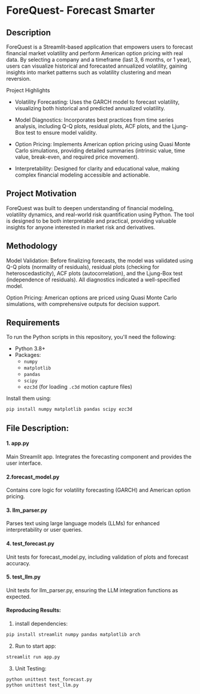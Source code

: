 # ForeQuest- Forecast Smarter

##  Description

ForeQuest is a Streamlit-based application that empowers users to forecast financial market volatility and perform American option pricing with real data. By selecting a company and a timeframe (last 3, 6 months, or 1 year), users can visualize historical and forecasted annualized volatility, gaining insights into market patterns such as volatility clustering and mean reversion.

Project Highlights
- Volatility Forecasting: Uses the GARCH model to forecast volatility, visualizing both historical and predicted annualized volatility.

- Model Diagnostics: Incorporates best practices from time series analysis, including Q-Q plots, residual plots, ACF plots, and the Ljung-Box test to ensure model validity.

- Option Pricing: Implements American option pricing using Quasi Monte Carlo simulations, providing detailed summaries (intrinsic value, time value, break-even, and required price movement).

- Interpretability: Designed for clarity and educational value, making complex financial modeling accessible and actionable.

## Project Motivation
ForeQuest was built to deepen understanding of financial modeling, volatility dynamics, and real-world risk quantification using Python. The tool is designed to be both interpretable and practical, providing valuable insights for anyone interested in market risk and derivatives.

## Methodology
Model Validation:
Before finalizing forecasts, the model was validated using Q-Q plots (normality of residuals), residual plots (checking for heteroscedasticity), ACF plots (autocorrelation), and the Ljung-Box test (independence of residuals). All diagnostics indicated a well-specified model.

Option Pricing:
American options are priced using Quasi Monte Carlo simulations, with comprehensive outputs for decision support.

##  Requirements

To run the Python scripts in this repository, you'll need the following:

- Python 3.8+
- Packages:
  - `numpy`
  - `matplotlib`
  - `pandas`
  - `scipy`
  - `ezc3d` (for loading `.c3d` motion capture files) 

Install them using:

```bash
pip install numpy matplotlib pandas scipy ezc3d
```

## File Description:

#### 1. app.py
Main Streamlit app. Integrates the forecasting component and provides the user interface.

#### 2.forecast_model.py
Contains core logic for volatility forecasting (GARCH) and American option pricing.

#### 3. llm_parser.py
Parses text using large language models (LLMs) for enhanced interpretability or user queries.

#### 4. test_forecast.py
Unit tests for forecast_model.py, including validation of plots and forecast accuracy.

#### 5. test_llm.py
Unit tests for llm_parser.py, ensuring the LLM integration functions as expected.


#### Reproducing Results:
1. install dependencies:
```bash
pip install streamlit numpy pandas matplotlib arch
```

2. Run to start app:
```bash
streamlit run app.py
```

3. Unit Testing:
```bash
python unittest test_forecast.py
python unittest test_llm.py
```

